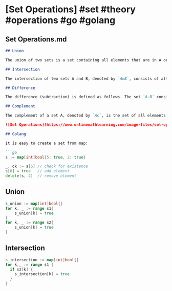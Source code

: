 # [Set Operations] #set #theory #operations #go #golang

## Set Operations.md

```markdown
## Union

The union of two sets is a set containing all elements that are in A or in B (possibly both). For example, `{1,2}∪{2,3}`=`{1,2,3}`.

## Intersection

The intersection of two sets A and B, denoted by `A∩B`, consists of all elements that are both in A and B. For example, `{1,2}∩{2,3}`=`{2}`.

## Difference

The difference (subtraction) is defined as follows. The set `A−B` consists of elements that are in A but not in B. For example if A=`{1,2,3}` and B=`{3,5}`, then `A−B`=`{1,2}`.

## Complement

The complement of a set A, denoted by `Ac`, is the set of all elements that are in the universal set S but are not in A.

![Set Operations](https://www.onlinemathlearning.com/image-files/set-operations-venn-diagrams.png)

## Golang

It is easy to create a set from map:

```go
s := map[int]bool{5: true, 2: true}

_, ok := s[6] // check for existence
s[8] = true   // add element 
delete(s, 2)  // remove element
```

## Union

```go
s_union := map[int]bool{}
for k, _ := range s1{
    s_union[k] = true
}
for k, _ := range s2{
    s_union[k] = true
}
```

## Intersection

```go
s_intersection := map[int]bool{}
for k,_ := range s1 { 
  if s2[k] {
    s_intersection[k] = true
  }
}
```
```

